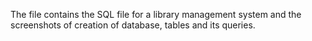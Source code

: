 The file contains the SQL file for a library management system and the screenshots of creation of database, tables and its queries. 
